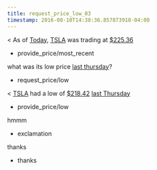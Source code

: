 ```yaml
---
title: request_price_low_03
timestamp: 2016-08-10T14:38:36.857873918-04:00
---
```


< As of [Today](time/price_time), [TSLA](ticker_symbol) was trading at [$225.36](currency/price)
* provide_price/most_recent

what was its low price [last thursday](time/price_time)?
* request_price/low

< [TSLA](ticker_symbol) had a low of [$218.42](currency/price) [last Thursday](time/price_time)
* provide_price/low

hmmm
* exclamation

thanks
* thanks
